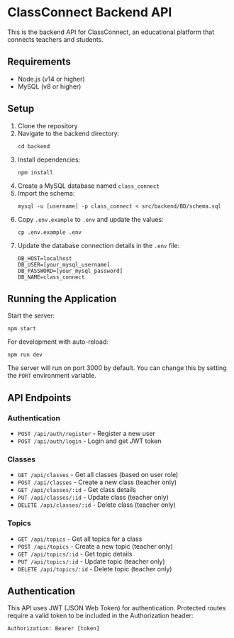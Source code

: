 
# ClassConnect Backend API

This is the backend API for ClassConnect, an educational platform that connects teachers and students.

## Requirements

- Node.js (v14 or higher)
- MySQL (v8 or higher)

## Setup

1. Clone the repository
2. Navigate to the backend directory:
   ```
   cd backend
   ```
3. Install dependencies:
   ```
   npm install
   ```
4. Create a MySQL database named `class_connect`
5. Import the schema:
   ```
   mysql -u [username] -p class_connect < src/backend/BD/schema.sql
   ```
6. Copy `.env.example` to `.env` and update the values:
   ```
   cp .env.example .env
   ```
7. Update the database connection details in the `.env` file:
   ```
   DB_HOST=localhost
   DB_USER=[your_mysql_username]
   DB_PASSWORD=[your_mysql_password]
   DB_NAME=class_connect
   ```

## Running the Application

Start the server:

```
npm start
```

For development with auto-reload:

```
npm run dev
```

The server will run on port 3000 by default. You can change this by setting the `PORT` environment variable.

## API Endpoints

### Authentication

- `POST /api/auth/register` - Register a new user
- `POST /api/auth/login` - Login and get JWT token

### Classes

- `GET /api/classes` - Get all classes (based on user role)
- `POST /api/classes` - Create a new class (teacher only)
- `GET /api/classes/:id` - Get class details
- `PUT /api/classes/:id` - Update class (teacher only)
- `DELETE /api/classes/:id` - Delete class (teacher only)

### Topics

- `GET /api/topics` - Get all topics for a class
- `POST /api/topics` - Create a new topic (teacher only)
- `GET /api/topics/:id` - Get topic details
- `PUT /api/topics/:id` - Update topic (teacher only)
- `DELETE /api/topics/:id` - Delete topic (teacher only)

## Authentication

This API uses JWT (JSON Web Token) for authentication. Protected routes require a valid token to be included in the Authorization header:

```
Authorization: Bearer [token]
```

